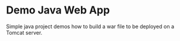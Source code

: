 # Demo Java Web App

Simple java project demos how to build a war file to be deployed on a Tomcat server.
